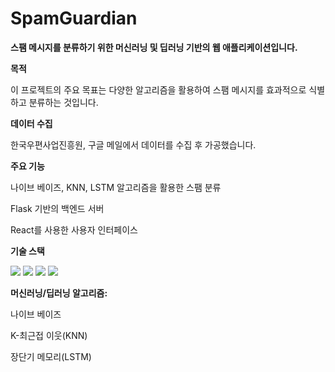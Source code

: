 # SpamGuardian

**스팸 메시지를 분류하기 위한 머신러닝 및 딥러닝 기반의 웹 애플리케이션입니다.​**

**목적**

이 프로젝트의 주요 목표는 다양한 알고리즘을 활용하여 스팸 메시지를 효과적으로 식별하고 분류하는 것입니다. 

**데이터 수집**

한국우편사업진흥원, 구글 메일에서 데이터를 수집 후 가공했습니다.


**주요 기능**

나이브 베이즈, KNN, LSTM 알고리즘을 활용한 스팸 분류​

Flask 기반의 백엔드 서버​

React를 사용한 사용자 인터페이스​



**기술 스택**


<img src="https://img.shields.io/badge/python-%233776AB.svg?&style=for-the-badge
&logo=python&logoColor=white" />  <img src="https://img.shields.io/badge/tensorflow-%23FF6F00.svg?&style=for-the-badge&logo=tensorflow&logoColor=white" /> <img src="https://img.shields.io/badge/flask-%23000000.svg?&style=for-the-badge&logo=flask&logoColor=white" /> <img src="https://img.shields.io/badge/react-%2361DAFB.svg?&style=for-the-badge&logo=react&logoColor=black" />

**머신러닝/딥러닝 알고리즘:**

나이브 베이즈​

K-최근접 이웃(KNN)​​

장단기 메모리(LSTM)
